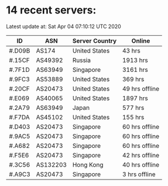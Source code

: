 # 14 recent servers:

Latest update at: Sat Apr 04 07:10:12 UTC 2020

| ID | ASN | Server Country | Online |
| -- | --- | -------------- | ------ |
| #.D09B | AS174 | United States | 43 hrs |
| #.15CF | AS49392 | Russia | 1913 hrs |
| #.7F1D | AS63949 | Singapore | 3161 hrs |
| #.9FC3 | AS53889 | United States | 369 hrs |
| #.20CF | AS20473 | United States | 49 hrs offline |
| #.E069 | AS40065 | United States | 1897 hrs |
| #.2A79 | AS63949 | Japan | 577 hrs |
| #.F7DA | AS45102 | United States | 155 hrs |
| #.D403 | AS20473 | Singapore | 60 hrs offline |
| #.9AC5 | AS20473 | Singapore | 60 hrs offline |
| #.A682 | AS20473 | Singapore | 60 hrs offline |
| #.F5E6 | AS20473 | Singapore | 42 hrs offline |
| #.3C56 | AS132203 | Hong Kong | 40 hrs offline |
| #.A9C3 | AS20473 | Singapore | 3 hrs offline |

